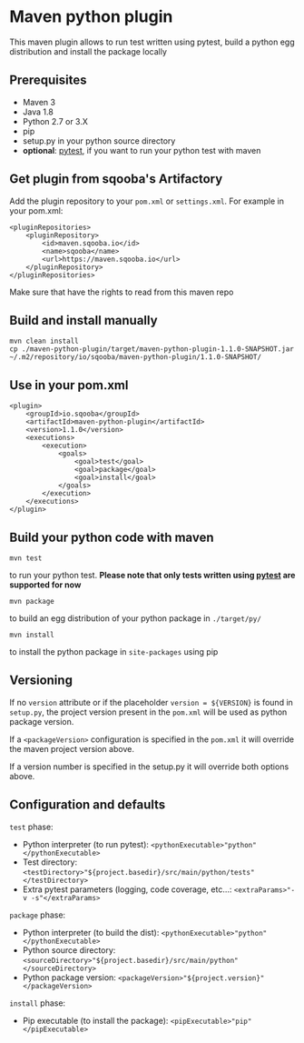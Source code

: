 # Maven python plugin

This maven plugin allows to run test written using pytest,
build a python egg distribution and install the package locally

## Prerequisites

* Maven 3
* Java 1.8
* Python 2.7 or 3.X
* pip
* setup.py in your python source directory
* __optional__: [pytest](https://docs.pytest.org/en/latest/usage.html), if you want to run your python test with maven

## Get plugin from sqooba's Artifactory

Add the plugin repository to your `pom.xml` or `settings.xml`. For example in your pom.xml:

    <pluginRepositories>
        <pluginRepository>
            <id>maven.sqooba.io</id>
            <name>sqooba</name>
            <url>https://maven.sqooba.io</url>
        </pluginRepository>
    </pluginRepositories>

Make sure that have the rights to read from this maven repo

## Build and install manually

    mvn clean install
    cp ./maven-python-plugin/target/maven-python-plugin-1.1.0-SNAPSHOT.jar ~/.m2/repository/io/sqooba/maven-python-plugin/1.1.0-SNAPSHOT/

## Use in your pom.xml

    <plugin>
        <groupId>io.sqooba</groupId>
        <artifactId>maven-python-plugin</artifactId>
        <version>1.1.0</version>
        <executions>
            <execution>
                <goals>
                    <goal>test</goal>
                    <goal>package</goal>
                    <goal>install</goal>
                </goals>
            </execution>
        </executions>
    </plugin>

## Build your python code with maven

    mvn test

to run your python test. __Please note that only tests written using [pytest](https://docs.pytest.org/en/latest/usage.html) are supported for now__

    mvn package

to build an egg distribution of your python package in `./target/py/`

    mvn install

to install the python package in `site-packages` using pip

## Versioning

If no `version` attribute or if the placeholder `version = ${VERSION}` is found in `setup.py`,
the project version present in the `pom.xml` will be used as python package version.

If a `<packageVersion>` configuration is specified in the `pom.xml` it will override
the maven project version above.

If a version number is specified in the setup.py it will override both options above.


## Configuration and defaults

`test` phase:
* Python interpreter (to run pytest): `<pythonExecutable>"python"</pythonExecutable>`
* Test directory: `<testDirectory>"${project.basedir}/src/main/python/tests"</testDirectory>`
* Extra pytest parameters (logging, code coverage, etc...: `<extraParams>"-v -s"</extraParams>`

`package` phase:

* Python interpreter (to build the dist): `<pythonExecutable>"python"</pythonExecutable>`
* Python source directory: `<sourceDirectory>"${project.basedir}/src/main/python"</sourceDirectory>`
* Python package version: `<packageVersion>"${project.version}"</packageVersion>`

`install` phase:

* Pip executable (to install the package): `<pipExecutable>"pip"</pipExecutable>`